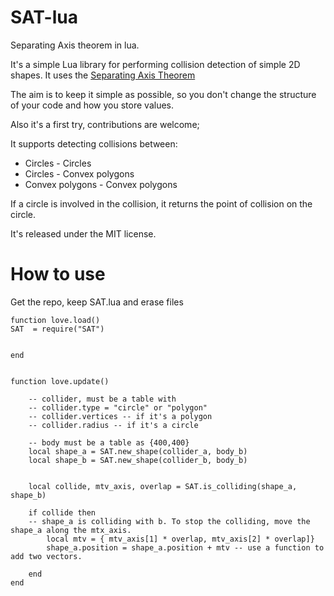 # SAT-lua
Separating Axis theorem in lua.

It's a simple Lua library for performing collision detection of simple 2D shapes. It uses the [Separating Axis Theorem](http://en.wikipedia.org/wiki/Hyperplane_separation_theorem)

The aim is to keep it simple as possible, so you don't change the structure of your code and how you store values.


Also it's a first try, contributions are welcome;

It supports detecting collisions between:
 - Circles - Circles
 - Circles - Convex polygons
 - Convex polygons - Convex polygons
 
If a circle is involved in the collision, it returns the point of collision on the circle.

It's released under the MIT license.



# How to use 

Get the repo, keep SAT.lua and erase files

```
function love.load()
SAT  = require("SAT")


end


function love.update()

	-- collider, must be a table with
	-- collider.type = "circle" or "polygon"
	-- collider.vertices -- if it's a polygon
	-- collider.radius -- if it's a circle
	
	-- body must be a table as {400,400}
	local shape_a = SAT.new_shape(collider_a, body_b)
	local shape_b = SAT.new_shape(collider_b, body_b)
	
	
	local collide, mtv_axis, overlap = SAT.is_colliding(shape_a, shape_b)
	
	if collide then
	-- shape_a is colliding with b. To stop the colliding, move the shape_a along the mtx_axis.
		local mtv = { mtv_axis[1] * overlap, mtv_axis[2] * overlap]}
		shape_a.position = shape_a.position + mtv -- use a function to add two vectors.
	
	end
end

``` 